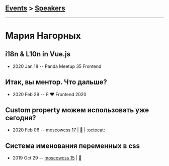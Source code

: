 ## [Events](../README.md) > [Speakers](../speakers.md)
---

# Мария Нагорных

## i18n &amp; L10n in Vue.js
- 2020 Jan 18 -- Panda Meetup 35 Frontend    
## Итак, вы ментор. Что дальше?
- 2020 Feb 29 -- Я ❤ Frontend 2020    
## Custom property можем использовать уже сегодня?
- 2020 Feb 06 -- [moscowcss 17](https://www.youtube.com/watch?v=rBrsm4_Dk0Y)  | [:notebook:](https://drive.google.com/file/d/1utbaSJxJMkw1uK6y09Jrqbzf1-BTgQr-/view) | [:octocat:](https://github.com/Manyaka/css_custom_properties) 
## Система именования переменных в css
- 2019 Oct 29 -- [moscowcss 15](https://youtu.be/5QVnY8lJ6d8)  | [:notebook:](https://drive.google.com/file/d/1h_1_H2C9rM7y3zrB1FDm-3xkKMyCnZT6/view)  
